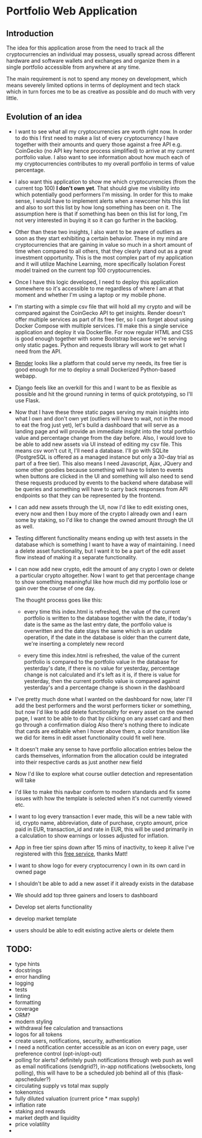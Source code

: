 # Portfolio Web Application

## Introduction

The idea for this application arose from the need to track all the cryptocurrencies 
an individual may possess, usually spread across different hardware and software wallets and exchanges
and organize them in a single portfolio accessible from anywhere at any time.

The main requirement is not to spend any money on development, which means severely limited options in terms of deployment and tech stack
which in turn forces me to be as creative as possible and do much with very little.

## Evolution of an idea

- I want to see what all my cryptocurrencies are worth right now. In order to do this I first need to make a list of 
every cryptocurrency I have together with their amounts and query those against a free API e.g. CoinGecko (no API key hence process simplified) to arrive at
my current portfolio value. I also want to see information about how much each of my cryptocurrencies contributes to my overall portfolio in terms of value percentage.


- I also want this application to show me which cryptocurrencies (from the current top 100) **I don't own yet**. That should give me
visibility into which potentially good performers I'm missing. In order for this to make sense, I would have to implement alerts when a newcomer hits this list and also to sort this list by how long something has been on it. The assumption here is that
if something has been on this list for long, I'm not very interested in buying it so it can go further in the backlog.
  

- Other than these two insights, I also want to be aware of outliers as soon as they start exhibiting a certain behavior.
These in my mind are cryptocurrencies that are gaining in value so much in a short amount of time when compared to all others, that they clearly
stand out as a great investment opportunity. This is the most complex part of my application and it will utilize Machine Learning, more specifically Isolation Forest model trained on the current top 100 cryptocurrencies. 


- Once I have this logic developed, I need to deploy this application somewhere so it's accessible to me regardless of where I am at that moment and whether I'm using a laptop or my mobile phone. 


- I'm starting with a simple csv file that will hold all my crypto and will be compared against the CoinGecko API to get insights.
Render doesn't offer multiple services as part of its free tier, so I can forget about using Docker Compose with multiple services. I'll make this a single service application and deploy it via Dockerfile.
For now regular HTML and CSS is good enough together with some Bootstrap because we're serving only static pages. Python and requests library will work to get what I need from the API.


- [Render](https://render.com/) looks like a platform that could serve my needs, its free tier is good enough for me to deploy a small Dockerized Python-based webapp.


- Django feels like an overkill for this and I want to be as flexible as possible and hit the ground running in terms of quick prototyping, so I'll use Flask.


- Now that I have these three static pages serving my main insights into what I own and don't own yet (outliers will have to wait, not in the mood to eat the frog just yet),
let's build a dashboard that will serve as a landing page and will provide an immediate insight into the total portfolio value and percentage change from the day before.
Also, I would love to be able to add new assets via UI instead of editing my csv file. This means csv won't cut it, I'll need a database. I'll go with SQLite (PostgreSQL is offered as a managed instance but only a 30-day trial as part of a free tier).
This also means I need Javascript, Ajax, JQuery and some other goodies because something will have to listen to events when buttons are clicked in the UI and something will also need to send these requests produced by events
to the backend where database will be queries and something will have to carry back responses from API endpoints so that they can be represented by the frontend.


- I can add new assets through the UI, now I'd like to edit existing ones, every now and then I buy more of the crypto I already own and I earn some by staking, so I'd like to change the owned amount through the UI as well.


- Testing different functionality means ending up with test assets in the database which is something I want to have a way of maintaining. I need a delete asset functionality, but I want it to be a part of the edit asset flow instead of making it a separate functionality.


- I can now add new crypto, edit the amount of any crypto I own or delete a particular crypto altogether.
Now I want to get that percentage change to show something meaningful like how much did my portfolio lose or gain over the course of one day.

    The thought process goes like this:
  - every time this index.html is refreshed, the value of the current portfolio is written to the database together with the date, if today's date is the same as the last entry date, the portfolio value is overwritten and the date stays the same which is an update operation, if the date in the database is older than the current date, we're inserting a completely new record

  - every time this index.html is refreshed, the value of the current portfolio is compared to the portfolio value in the database for yesterday's date, if there is no value for yesterday, percentage change is not calculated and it's left as it is, if there is value for yesterday, then the current portfolio value is compared against yesterday's and a percentage change is shown in the dashboard


- I've pretty much done what I wanted on the dashboard for now, later I'll add the best performers and the worst performers ticker or something, but now I'd like to add delete functionality for every asset on the owned page, I want to be able to do that by clicking on any asset card and then go through a confirmation dialog
Also there's nothing there to indicate that cards are editable when I hover above them, a color transition like we did for items in edit asset functionality could fit well here.


- It doesn't make any sense to have portfolio allocation entries below the cards themselves, information from the allocation could be integrated into their respective cards as just another new field


- Now I'd like to explore what course outlier detection and representation will take


- I'd like to make this navbar conform to modern standards and fix some issues with how the template is selected when it's not currently viewed etc.


- I want to log every transaction I ever made, this will be a new table with id, crypto name, abbreviation, date of purchase, crypto amount, price paid in EUR, transaction_id and rate in EUR, this will be used primarily in a calculation to show earnings or losses adjusted for inflation.


- App in free tier spins down after 15 mins of inactivity, to keep it alive I've registered with this [free service](https://dashdashhard.com/), thanks Matt!


- I want to show logo for every cryptocurrency I own in its own card in owned page


- I shouldn't be able to add a new asset if it already exists in the database


- We should add top three gainers and losers to dashboard


- Develop set alerts functionality


- develop market template


- users should be able to edit existing active alerts or delete them


## TODO:

- type hints
- docstrings
- error handling
- logging
- tests
- linting
- formatting
- coverage
- ORM?
- modern styling
- withdrawal fee calculation and transactions
- logos for all tokens
- create users, notifications, security, authentication
- I need a notification center accessible as an icon on every page, user preference control (opt-in/opt-out)
- polling for alerts? definitely push notifications through web push as well as email notifications (sendgrid?), in-app notifications (websockets, long polling), this will have to be a scheduled job behind all of this (flask-apscheduler?)
- circulating supply vs total max supply
- tokenomics
- fully diluted valuation (current price * max supply)
- inflation rate
- staking and rewards
- market depth and liquidity
- price volatility
- 